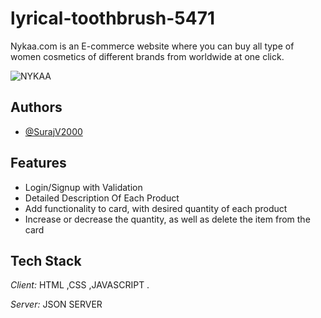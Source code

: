 # lyrical-toothbrush-5471

Nykaa.com is an E-commerce website where you can buy all type of women cosmetics of different brands from worldwide at one click.


![NYKAA](https://user-images.githubusercontent.com/91380941/229772774-ca247bb1-8a3f-4edc-9808-13868a4c1a87.png)


## Authors
- [@SurajV2000](https://github.com/SurajV2000)


## Features

- Login/Signup with Validation
- Detailed Description Of Each Product
- Add functionality to card, with desired quantity of each product
- Increase or decrease the quantity, as well as delete the item from the card


## Tech Stack

*Client:* HTML ,CSS ,JAVASCRIPT .

*Server:* JSON SERVER
